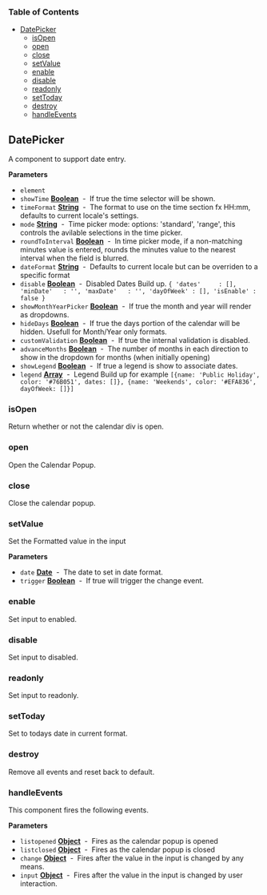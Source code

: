 <!-- Generated by documentation.js. Update this documentation by updating the source code. -->

### Table of Contents

-   [DatePicker](#datepicker)
    -   [isOpen](#isopen)
    -   [open](#open)
    -   [close](#close)
    -   [setValue](#setvalue)
    -   [enable](#enable)
    -   [disable](#disable)
    -   [readonly](#readonly)
    -   [setToday](#settoday)
    -   [destroy](#destroy)
    -   [handleEvents](#handleevents)

## DatePicker

A component to support date entry.

**Parameters**

-   `element`  
-   `showTime` **[Boolean](https://developer.mozilla.org/en-US/docs/Web/JavaScript/Reference/Global_Objects/Boolean)**  -  If true the time selector will be shown.
-   `timeFormat` **[String](https://developer.mozilla.org/en-US/docs/Web/JavaScript/Reference/Global_Objects/String)**  -  The format to use on the time section fx HH:mm, defaults to current locale's settings.
-   `mode` **[String](https://developer.mozilla.org/en-US/docs/Web/JavaScript/Reference/Global_Objects/String)**  -  Time picker mode: options: 'standard', 'range', this controls the avilable selections in the time picker.
-   `roundToInterval` **[Boolean](https://developer.mozilla.org/en-US/docs/Web/JavaScript/Reference/Global_Objects/Boolean)**  -  In time picker mode, if a non-matching minutes value is entered, rounds the minutes value to the nearest interval when the field is blurred.
-   `dateFormat` **[String](https://developer.mozilla.org/en-US/docs/Web/JavaScript/Reference/Global_Objects/String)**  -  Defaults to current locale but can be overriden to a specific format
-   `disable` **[Boolean](https://developer.mozilla.org/en-US/docs/Web/JavaScript/Reference/Global_Objects/Boolean)**  -  Disabled Dates Build up. `{
    'dates'     : [],
    'minDate'   : '',
    'maxDate'   : '',
    'dayOfWeek' : [],
    'isEnable' : false
    }`
-   `showMonthYearPicker` **[Boolean](https://developer.mozilla.org/en-US/docs/Web/JavaScript/Reference/Global_Objects/Boolean)**  -  If true the month and year will render as dropdowns.
-   `hideDays` **[Boolean](https://developer.mozilla.org/en-US/docs/Web/JavaScript/Reference/Global_Objects/Boolean)**  -  If true the days portion of the calendar will be hidden. Usefull for Month/Year only formats.
-   `customValidation` **[Boolean](https://developer.mozilla.org/en-US/docs/Web/JavaScript/Reference/Global_Objects/Boolean)**  -  If true the internal validation is disabled.
-   `advanceMonths` **[Boolean](https://developer.mozilla.org/en-US/docs/Web/JavaScript/Reference/Global_Objects/Boolean)**  -  The number of months in each direction to show in the dropdown for months (when initially opening)
-   `showLegend` **[Boolean](https://developer.mozilla.org/en-US/docs/Web/JavaScript/Reference/Global_Objects/Boolean)**  -  If true a legend is show to associate dates.
-   `legend` **[Array](https://developer.mozilla.org/en-US/docs/Web/JavaScript/Reference/Global_Objects/Array)**  -  Legend Build up for example `[{name: 'Public Holiday', color: '#76B051', dates: []}, {name: 'Weekends', color: '#EFA836', dayOfWeek: []}]`

### isOpen

Return whether or not the calendar div is open.

### open

Open the Calendar Popup.

### close

Close the calendar popup.

### setValue

Set the Formatted value in the input

**Parameters**

-   `date` **[Date](https://developer.mozilla.org/en-US/docs/Web/JavaScript/Reference/Global_Objects/Date)**  -  The date to set in date format.
-   `trigger` **[Boolean](https://developer.mozilla.org/en-US/docs/Web/JavaScript/Reference/Global_Objects/Boolean)**  -  If true will trigger the change event.

### enable

Set input to enabled.

### disable

Set input to disabled.

### readonly

Set input to readonly.

### setToday

Set to todays date in current format.

### destroy

Remove all events and reset back to default.

### handleEvents

This component fires the following events.

**Parameters**

-   `listopened` **[Object](https://developer.mozilla.org/en-US/docs/Web/JavaScript/Reference/Global_Objects/Object)**  -  Fires as the calendar popup is opened
-   `listclosed` **[Object](https://developer.mozilla.org/en-US/docs/Web/JavaScript/Reference/Global_Objects/Object)**  -  Fires as the calendar popup is closed
-   `change` **[Object](https://developer.mozilla.org/en-US/docs/Web/JavaScript/Reference/Global_Objects/Object)**  -  Fires after the value in the input is changed by any means.
-   `input` **[Object](https://developer.mozilla.org/en-US/docs/Web/JavaScript/Reference/Global_Objects/Object)**  -  Fires after the value in the input is changed by user interaction.
